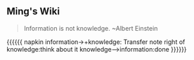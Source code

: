 ## Ming's Wiki

>Information is not knowledge. ~Albert Einstein

{{{{{{ napkin
information->+knowledge: Transfer
note right of knowledge:think about it
knowledge-->information:done
}}}}}}
```/pom.xml
```